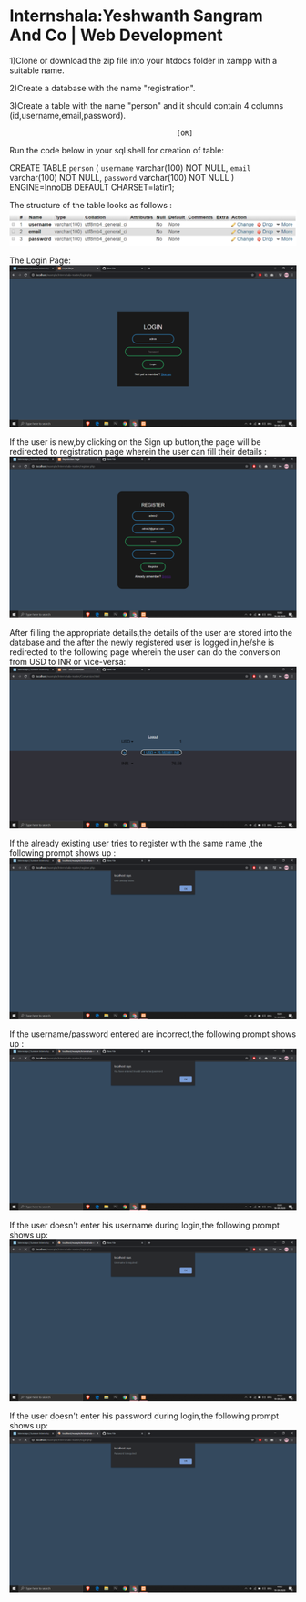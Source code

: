 # Internshala:Yeshwanth Sangram And Co | Web Development

1)Clone or download the zip file into your htdocs folder in xampp with a suitable name.

2)Create a database with the name "registration".

3)Create a table with the name "person" and it should contain 4 columns (id,username,email,password).
                                             
                                             
                                             [OR]
Run the code below in your sql shell for creation of table:

  CREATE TABLE `person` (
              `username` varchar(100) NOT NULL,
              `email` varchar(100) NOT NULL,
              `password` varchar(100) NOT NULL
            ) ENGINE=InnoDB DEFAULT CHARSET=latin1;
            
The structure of the table looks as follows :
![](IMG/DB%20structure.PNG)

The Login Page:
![](IMG/login.png)


If the user is new,by clicking on the Sign up button,the page will be redirected to registration page wherein the user can fill their details :
![](IMG/register.png)


After filling the appropriate details,the details of the user are stored into the database and the after the newly registered user is logged in,he/she is redirected to the following page wherein the user can do the conversion from USD to INR or vice-versa:
![](IMG/converter.png)


If the already existing user tries to register with the same name ,the following prompt shows up :
![](IMG/exists.png)


If the username/password entered are incorrect,the following prompt shows up :
![](IMG/in%20user%20&%20pass.png)


If the user doesn't enter his username during login,the following prompt shows up:
![](IMG/usn%20req.png)


If the user doesn't enter his password during login,the following prompt shows up:
![](IMG/pass%20req.png)




